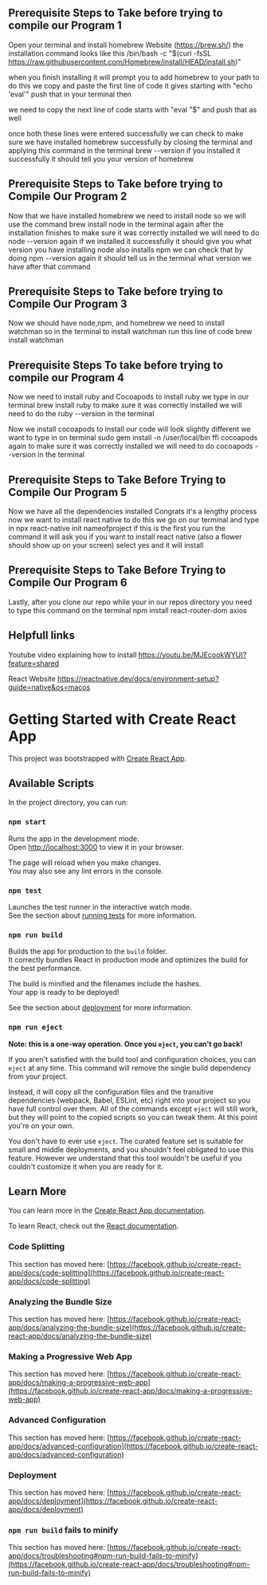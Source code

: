 ## Prerequisite Steps to Take before trying to compile our Program  1
Open your terminal and install homebrew Website (https://brew.sh/) the installation command looks like this /bin/bash -c "$(curl -fsSL https://raw.githubusercontent.com/Homebrew/install/HEAD/install.sh)"

when you finish installing it will prompt you to add homebrew to your path to do this we copy and paste the first line of code it gives starting with "echo 'eval'"  push that in your terminal then

we need to copy the next line of code starts with "eval "$"  and push that as well 

once both these lines were entered successfully we can check to make sure we have installed homebrew successfully by closing the terminal and applying this command in the terminal brew --version if you installed it successfully it should tell you your version of homebrew

## Prerequisite Steps to Take before trying to Compile Our Program  2
Now that we have installed homebrew we need to install node so we will use the command brew install node in the terminal again after the installation finishes to make sure it was correctly installed we will need to do node --version again if we installed it successfully it should give you what version you have 
installing node also installs npm we can check that by doing npm --version again it should tell us in the terminal what version we have after that command 


## Prerequisite Steps to Take before trying to Compile Our Program  3
Now we should have node,npm, and homebrew we need to install watchman so in the terminal to install watchman run this line of code brew install watchman


## Prerequisite Steps To take before trying to compile our Program  4
Now we need to install ruby and Cocoapods to install ruby we type in our terminal brew install ruby to make sure it was correctly installed we will need to do the ruby --version  in the terminal 

Now we install cocoapods to install our code will look slightly different we want to type in on terminal sudo gem install -n /user/local/bin ffi cocoapods again to  make sure it was correctly installed we will need to do cocoapods --version  in the terminal 



## Prerequisite Steps to Take Before Trying to Compile Our Program  5
Now we have all the dependencies installed Congrats it's a lengthy process now we want to install react native to do this we go on our terminal and type in npx react-native init nameofproject if this is the first you run the command it will ask you if you want to install react native (also a flower should show up on your screen) select yes and it will install 



## Prerequisite Steps to Take Before Trying to Compile Our Program  6
Lastly, after you clone our repo while your in our  repos directory you  need to type this command on the terminal npm install react-router-dom axios 

## Helpfull links 
Youtube video explaining how to install https://youtu.be/MJEcookWYUI?feature=shared 

React Website https://reactnative.dev/docs/environment-setup?guide=native&os=macos


















































# Getting Started with Create React App

This project was bootstrapped with [Create React App](https://github.com/facebook/create-react-app).

## Available Scripts

In the project directory, you can run:

### `npm start`

Runs the app in the development mode.\
Open [http://localhost:3000](http://localhost:3000) to view it in your browser.

The page will reload when you make changes.\
You may also see any lint errors in the console.

### `npm test`

Launches the test runner in the interactive watch mode.\
See the section about [running tests](https://facebook.github.io/create-react-app/docs/running-tests) for more information.

### `npm run build`

Builds the app for production to the `build` folder.\
It correctly bundles React in production mode and optimizes the build for the best performance.

The build is minified and the filenames include the hashes.\
Your app is ready to be deployed!

See the section about [deployment](https://facebook.github.io/create-react-app/docs/deployment) for more information.

### `npm run eject`

**Note: this is a one-way operation. Once you `eject`, you can't go back!**

If you aren't satisfied with the build tool and configuration choices, you can `eject` at any time. This command will remove the single build dependency from your project.

Instead, it will copy all the configuration files and the transitive dependencies (webpack, Babel, ESLint, etc) right into your project so you have full control over them. All of the commands except `eject` will still work, but they will point to the copied scripts so you can tweak them. At this point you're on your own.

You don't have to ever use `eject`. The curated feature set is suitable for small and middle deployments, and you shouldn't feel obligated to use this feature. However we understand that this tool wouldn't be useful if you couldn't customize it when you are ready for it.

## Learn More

You can learn more in the [Create React App documentation](https://facebook.github.io/create-react-app/docs/getting-started).

To learn React, check out the [React documentation](https://reactjs.org/).

### Code Splitting

This section has moved here: [https://facebook.github.io/create-react-app/docs/code-splitting](https://facebook.github.io/create-react-app/docs/code-splitting)

### Analyzing the Bundle Size

This section has moved here: [https://facebook.github.io/create-react-app/docs/analyzing-the-bundle-size](https://facebook.github.io/create-react-app/docs/analyzing-the-bundle-size)

### Making a Progressive Web App

This section has moved here: [https://facebook.github.io/create-react-app/docs/making-a-progressive-web-app](https://facebook.github.io/create-react-app/docs/making-a-progressive-web-app)

### Advanced Configuration

This section has moved here: [https://facebook.github.io/create-react-app/docs/advanced-configuration](https://facebook.github.io/create-react-app/docs/advanced-configuration)

### Deployment

This section has moved here: [https://facebook.github.io/create-react-app/docs/deployment](https://facebook.github.io/create-react-app/docs/deployment)

### `npm run build` fails to minify

This section has moved here: [https://facebook.github.io/create-react-app/docs/troubleshooting#npm-run-build-fails-to-minify](https://facebook.github.io/create-react-app/docs/troubleshooting#npm-run-build-fails-to-minify)
